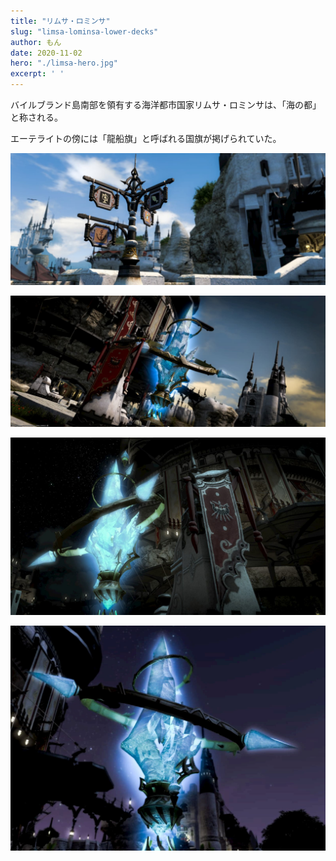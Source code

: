 ```yaml
---
title: "リムサ・ロミンサ"
slug: "limsa-lominsa-lower-decks"
author: もん
date: 2020-11-02
hero: "./limsa-hero.jpg"
excerpt: ' '
---
```


バイルブランド島南部を領有する海洋都市国家リムサ・ロミンサは、「海の都」と称される。

エーテライトの傍には「龍船旗」と呼ばれる国旗が掲げられていた。

![Limsa Lominsa Lower Decks3](./limsa-lominsa-sign.jpg)

![Limsa Lominsa Lower Decks1](./limsa-lominsa-lower-decks_day.jpg)

![Limsa Lominsa Lower Decks4](./limsa-lominsa_night.jpg)

![Limsa Lominsa Lower Decks2](./limsa-lominsa-lower-decks_midnight.jpg)

